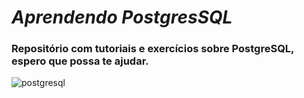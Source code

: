 # *Aprendendo PostgresSQL*
### Repositório com tutoriais e exercícios sobre PostgreSQL, espero que possa te ajudar.

![postgresql](https://user-images.githubusercontent.com/72756630/150540461-df47ef20-e38d-44b1-a30b-7418fa1a1085.png)
